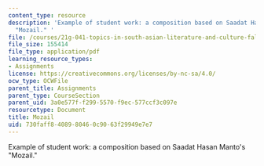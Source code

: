 ```yaml
---
content_type: resource
description: 'Example of student work: a composition based on Saadat Hasan Manto''s
  "Mozail." '
file: /courses/21g-041-topics-in-south-asian-literature-and-culture-fall-2004/730faff8408980460c9063f29949e7e7_MIT21G_041F04_biswal.pdf
file_size: 155414
file_type: application/pdf
learning_resource_types:
- Assignments
license: https://creativecommons.org/licenses/by-nc-sa/4.0/
ocw_type: OCWFile
parent_title: Assignments
parent_type: CourseSection
parent_uid: 3a0e577f-f299-5570-f9ec-577ccf3c097e
resourcetype: Document
title: Mozail
uid: 730faff8-4089-8046-0c90-63f29949e7e7
---
```

Example of student work: a composition based on Saadat Hasan Manto's "Mozail." 